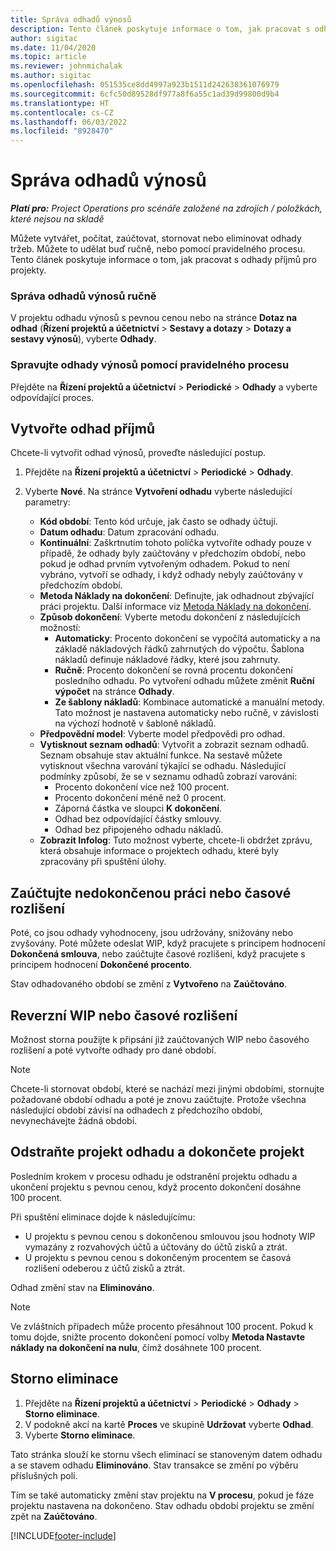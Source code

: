 ```yaml
---
title: Správa odhadů výnosů
description: Tento článek poskytuje informace o tom, jak pracovat s odhady příjmů pro projekty.
author: sigitac
ms.date: 11/04/2020
ms.topic: article
ms.reviewer: johnmichalak
ms.author: sigitac
ms.openlocfilehash: 051535ce8dd4997a923b1511d242638361076979
ms.sourcegitcommit: 6cfc50d89528df977a8f6a55c1ad39d99800d9b4
ms.translationtype: HT
ms.contentlocale: cs-CZ
ms.lasthandoff: 06/03/2022
ms.locfileid: "8928470"
---
```

# <a name="manage-revenue-estimates"></a>Správa odhadů výnosů

_**Platí pro:** Project Operations pro scénáře založené na zdrojích / položkách, které nejsou na skladě_

Můžete vytvářet, počítat, zaúčtovat, stornovat nebo eliminovat odhady tržeb. Můžete to udělat buď ručně, nebo pomocí pravidelného procesu. Tento článek poskytuje informace o tom, jak pracovat s odhady příjmů pro projekty.

### <a name="manage-revenue-estimates-manually"></a>Správa odhadů výnosů ručně

V projektu odhadu výnosů s pevnou cenou nebo na stránce **Dotaz na odhad** (**Řízení projektů a účetnictví** > **Sestavy a dotazy** > **Dotazy a sestavy výnosů**), vyberte **Odhady**.

### <a name="manage-revenue-estimates-using-a-periodic-process"></a>Spravujte odhady výnosů pomocí pravidelného procesu

Přejděte na **Řízení projektů a účetnictví** > **Periodické** > **Odhady** a vyberte odpovídající proces.

## <a name="create-a-revenue-estimate"></a>Vytvořte odhad příjmů

Chcete-li vytvořit odhad výnosů, proveďte následující postup. 

1. Přejděte na **Řízení projektů a účetnictví** > **Periodické** > **Odhady**.
2. Vyberte **Nové**. Na stránce **Vytvoření odhadu** vyberte následující parametry:

   - **Kód období**: Tento kód určuje, jak často se odhady účtují.
   - **Datum odhadu**: Datum zpracování odhadu.
   - **Kontinuální**: Zaškrtnutím tohoto políčka vytvoříte odhady pouze v případě, že odhady byly zaúčtovány v předchozím období, nebo pokud je odhad prvním vytvořeným odhadem. Pokud to není vybráno, vytvoří se odhady, i když odhady nebyly zaúčtovány v předchozím období.
   - **Metoda Náklady na dokončení**: Definujte, jak odhadnout zbývající práci projektu. Další informace viz [Metoda Náklady na dokončení](cost-complete-methods.md).
   - **Způsob dokončení**: Vyberte metodu dokončení z následujících možností:
     - **Automaticky**: Procento dokončení se vypočítá automaticky a na základě nákladových řádků zahrnutých do výpočtu. Šablona nákladů definuje nákladové řádky, které jsou zahrnuty.
     - **Ručně**: Procento dokončení se rovná procentu dokončení posledního odhadu. Po vytvoření odhadu můžete změnit **Ruční výpočet** na stránce **Odhady**.
     - **Ze šablony nákladů**: Kombinace automatické a manuální metody. Tato možnost je nastavena automaticky nebo ručně, v závislosti na výchozí hodnotě v šabloně nákladů.
   - **Předpovědní model**: Vyberte model předpovědi pro odhad.
   - **Vytisknout seznam odhadů**: Vytvořit a zobrazit seznam odhadů. Seznam obsahuje stav aktuální funkce. Na sestavě můžete vytisknout všechna varování týkající se odhadu. Následující podmínky způsobí, že se v seznamu odhadů zobrazí varování:
     - Procento dokončení více než 100 procent.
     - Procento dokončení méně než 0 procent.
     - Záporná částka ve sloupci **K dokončení**.
     - Odhad bez odpovídající částky smlouvy.
     - Odhad bez připojeného odhadu nákladů.
   - **Zobrazit Infolog**: Tuto možnost vyberte, chcete-li obdržet zprávu, která obsahuje informace o projektech odhadu, které byly zpracovány při spuštění úlohy.


## <a name="post-wip-or-accruals"></a>Zaúčtujte nedokončenou práci nebo časové rozlišení

Poté, co jsou odhady vyhodnoceny, jsou udržovány, snižovány nebo zvyšovány. Poté můžete odeslat WIP, když pracujete s principem hodnocení **Dokončená smlouva**, nebo zaúčtujte časové rozlišení, když pracujete s principem hodnocení **Dokončené procento**.
  
Stav odhadovaného období se změní z **Vytvořeno** na **Zaúčtováno**.

## <a name="reverse-wip-or-accruals"></a>Reverzní WIP nebo časové rozlišení

Možnost storna použijte k připsání již zaúčtovaných WIP nebo časového rozlišení a poté vytvořte odhady pro dané období.

> [!NOTE]
> Chcete-li stornovat období, které se nachází mezi jinými obdobími, stornujte požadované období odhadu a poté je znovu zaúčtujte. Protože všechna následující období závisí na odhadech z předchozího období, nevynechávejte žádná období.

## <a name="eliminate-the-estimate-project-and-finish-the-project"></a>Odstraňte projekt odhadu a dokončete projekt

Posledním krokem v procesu odhadu je odstranění projektu odhadu a ukončení projektu s pevnou cenou, když procento dokončení dosáhne 100 procent.

Při spuštění eliminace dojde k následujícímu:

- U projektu s pevnou cenou s dokončenou smlouvou jsou hodnoty WIP vymazány z rozvahových účtů a účtovány do účtů zisků a ztrát.
- U projektu s pevnou cenou s dokončeným procentem se časová rozlišení odeberou z účtů zisků a ztrát.

Odhad změní stav na **Eliminováno**.

> [!NOTE]
> Ve zvláštních případech může procento přesáhnout 100 procent. Pokud k tomu dojde, snižte procento dokončení pomocí volby **Metoda Nastavte náklady na dokončení na nulu**, čímž dosáhnete 100 procent.

## <a name="reverse-elimination"></a>Storno eliminace

1. Přejděte na **Řízení projektů a účetnictví** > **Periodické** > **Odhady** > **Storno eliminace**. 
2. V podokně akcí na kartě **Proces** ve skupině **Udržovat** vyberte **Odhad**. 
3. Vyberte **Storno eliminace**.

Tato stránka slouží ke stornu všech eliminací se stanoveným datem odhadu a se stavem odhadu **Eliminováno**. Stav transakce se změní po výběru příslušných polí.

Tím se také automaticky změní stav projektu na **V procesu**, pokud je fáze projektu nastavena na dokončeno. Stav odhadu období projektu se změní zpět na **Zaúčtováno**.


[!INCLUDE[footer-include](../includes/footer-banner.md)]